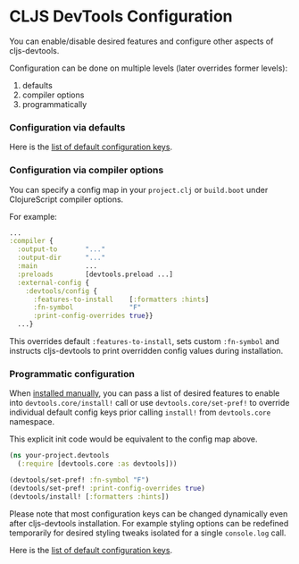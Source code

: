 # CLJS DevTools Configuration

You can enable/disable desired features and configure other aspects of cljs-devtools.

Configuration can be done on multiple levels (later overrides former levels):

1. defaults
2. compiler options
3. programmatically

### Configuration via defaults

Here is the [list of default configuration keys](https://github.com/binaryage/cljs-devtools/blob/master/src/lib/devtools/defaults.cljs).

### Configuration via compiler options

You can specify a config map in your `project.clj` or `build.boot` under ClojureScript compiler options. 

For example:

```clojure
...
:compiler {
  :output-to       "..."
  :output-dir      "..."
  :main            ...
  :preloads        [devtools.preload ...]
  :external-config {
    :devtools/config {
      :features-to-install    [:formatters :hints]
      :fn-symbol              "F"
      :print-config-overrides true}}
  ...}
```

This overrides default `:features-to-install`, sets custom `:fn-symbol` and instructs cljs-devtools to print overridden config 
values during installation.

### Programmatic configuration

When [installed manually](https://github.com/binaryage/cljs-devtools/blob/master/docs/installation.md#install-it-manually), 
you can pass a list of desired features to enable into `devtools.core/install!` call 
or use `devtools.core/set-pref!` to override individual default config keys prior calling `install!` from `devtools.core` 
namespace.
 
This explicit init code would be equivalent to the config map above.

```clojure
(ns your-project.devtools
  (:require [devtools.core :as devtools]))

(devtools/set-pref! :fn-symbol "F")
(devtools/set-pref! :print-config-overrides true)
(devtools/install! [:formatters :hints])
```

Please note that most configuration keys can be changed dynamically even after cljs-devtools installation. 
For example styling options can be redefined temporarily for desired styling tweaks isolated for a single `console.log` call.

Here is the [list of default configuration keys](https://github.com/binaryage/cljs-devtools/blob/master/src/lib/devtools/defaults.cljs).

